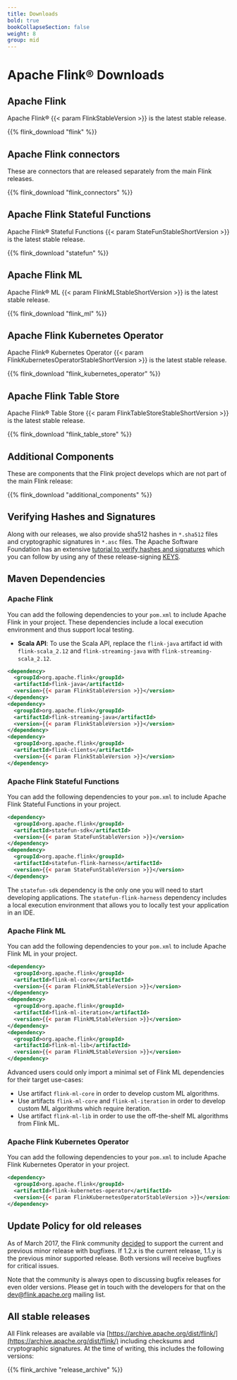 ```yaml
---
title: Downloads
bold: true
bookCollapseSection: false
weight: 8
group: mid
---
```

<!--
Licensed to the Apache Software Foundation (ASF) under one
or more contributor license agreements.  See the NOTICE file
distributed with this work for additional information
regarding copyright ownership.  The ASF licenses this file
to you under the Apache License, Version 2.0 (the
"License"); you may not use this file except in compliance
with the License.  You may obtain a copy of the License at

  http://www.apache.org/licenses/LICENSE-2.0

Unless required by applicable law or agreed to in writing,
software distributed under the License is distributed on an
"AS IS" BASIS, WITHOUT WARRANTIES OR CONDITIONS OF ANY
KIND, either express or implied.  See the License for the
specific language governing permissions and limitations
under the License.
-->

# Apache Flink® Downloads

## Apache Flink

Apache Flink® {{< param FlinkStableVersion >}} is the latest stable release.

{{% flink_download "flink" %}}

## Apache Flink connectors

These are connectors that are released separately from the main Flink releases.

{{% flink_download "flink_connectors" %}}

## Apache Flink Stateful Functions

Apache Flink® Stateful Functions {{< param StateFunStableShortVersion >}} is the latest stable release.

{{% flink_download "statefun" %}}

## Apache Flink ML

Apache Flink® ML {{< param FlinkMLStableShortVersion >}} is the latest stable release. 

{{% flink_download "flink_ml" %}}

## Apache Flink Kubernetes Operator

Apache Flink® Kubernetes Operator {{< param FlinkKubernetesOperatorStableShortVersion >}} is the latest stable release.

{{% flink_download "flink_kubernetes_operator" %}}

## Apache Flink Table Store 

Apache Flink® Table Store {{< param FlinkTableStoreStableShortVersion >}}  is the latest stable release.

{{% flink_download "flink_table_store" %}}

## Additional Components

These are components that the Flink project develops which are not part of the main Flink release:

{{% flink_download "additional_components" %}}

## Verifying Hashes and Signatures

Along with our releases, we also provide sha512 hashes in `*.sha512` files and cryptographic signatures in `*.asc` files. The Apache Software Foundation has an extensive [tutorial to verify hashes and signatures](http://www.apache.org/info/verification.html) which you can follow by using any of these release-signing [KEYS](https://downloads.apache.org/flink/KEYS).

## Maven Dependencies

### Apache Flink

You can add the following dependencies to your `pom.xml` to include Apache Flink in your project. These dependencies include a local execution environment and thus support local testing.

- **Scala API**: To use the Scala API, replace the `flink-java` artifact id with `flink-scala_2.12` and `flink-streaming-java` with `flink-streaming-scala_2.12`.

```xml
<dependency>
  <groupId>org.apache.flink</groupId>
  <artifactId>flink-java</artifactId>
  <version>{{< param FlinkStableVersion >}}</version>
</dependency>
<dependency>
  <groupId>org.apache.flink</groupId>
  <artifactId>flink-streaming-java</artifactId>
  <version>{{< param FlinkStableVersion >}}</version>
</dependency>
<dependency>
  <groupId>org.apache.flink</groupId>
  <artifactId>flink-clients</artifactId>
  <version>{{< param FlinkStableVersion >}}</version>
</dependency>
```

### Apache Flink Stateful Functions

You can add the following dependencies to your `pom.xml` to include Apache Flink Stateful Functions in your project.

```xml
<dependency>
  <groupId>org.apache.flink</groupId>
  <artifactId>statefun-sdk</artifactId>
  <version>{{< param StateFunStableVersion >}}</version>
</dependency>
<dependency>
  <groupId>org.apache.flink</groupId>
  <artifactId>statefun-flink-harness</artifactId>
  <version>{{< param StateFunStableVersion >}}</version>
</dependency>
```

The `statefun-sdk` dependency is the only one you will need to start developing applications.
The `statefun-flink-harness` dependency includes a local execution environment that allows you to locally test your application in an IDE.

### Apache Flink ML

You can add the following dependencies to your `pom.xml` to include Apache Flink ML in your project.

```xml
<dependency>
  <groupId>org.apache.flink</groupId>
  <artifactId>flink-ml-core</artifactId>
  <version>{{< param FlinkMLStableVersion >}}</version>
</dependency>
<dependency>
  <groupId>org.apache.flink</groupId>
  <artifactId>flink-ml-iteration</artifactId>
  <version>{{< param FlinkMLStableVersion >}}</version>
</dependency>
<dependency>
  <groupId>org.apache.flink</groupId>
  <artifactId>flink-ml-lib</artifactId>
  <version>{{< param FlinkMLStableVersion >}}</version>
</dependency>
```

Advanced users could only import a minimal set of Flink ML dependencies for their target use-cases:

- Use artifact `flink-ml-core` in order to develop custom ML algorithms.
- Use artifacts `flink-ml-core` and `flink-ml-iteration` in order to develop custom ML algorithms which require iteration.
- Use artifact `flink-ml-lib` in order to use the off-the-shelf ML algorithms from Flink ML.

### Apache Flink Kubernetes Operator

You can add the following dependencies to your `pom.xml` to include Apache Flink Kubernetes Operator in your project.

```xml
<dependency>
  <groupId>org.apache.flink</groupId>
  <artifactId>flink-kubernetes-operator</artifactId>
  <version>{{< param FlinkKubernetesOperatorStableVersion >}}</version>
</dependency>
```

## Update Policy for old releases

As of March 2017, the Flink community [decided](https://lists.apache.org/thread/qf4hot3gb1dgvh4csxv2317263b6omm4) to support the current and previous minor release with bugfixes. If 1.2.x is the current release, 1.1.y is the previous minor supported release. Both versions will receive bugfixes for critical issues.

Note that the community is always open to discussing bugfix releases for even older versions. Please get in touch with the developers for that on the dev@flink.apache.org mailing list.

## All stable releases

All Flink releases are available via [https://archive.apache.org/dist/flink/](https://archive.apache.org/dist/flink/) including checksums and cryptographic signatures. At the time of writing, this includes the following versions:

{{% flink_archive "release_archive" %}}
